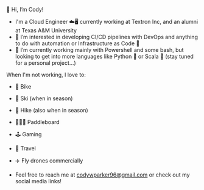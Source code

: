 👋 Hi, I’m Cody!

- I'm a Cloud Engineer ☁️🖥️ currently working at Textron Inc, and an alumni at Texas A&M University
- 👀 I’m interested in developing CI/CD pipelines with DevOps and anything to do with automation or Infrastructure as Code 🤖
- 🌱 I’m currently working mainly with Powershell and some bash, but looking to get into more languages like Python 🐍 or Scala :red_circle: (stay tuned for a personal project...)

When I'm not working, I love to:
- 🚴 Bike
- 🎿 Ski (when in season)
- 🥾 Hike (also when in season)
- 🚣🏿‍♀️ Paddleboard
- 🕹️ Gaming
- :tokyo_tower: Travel
- :airplane: Fly drones commercially

- Feel free to reach me at codywparker96@gmail.com or check out my social media links!



